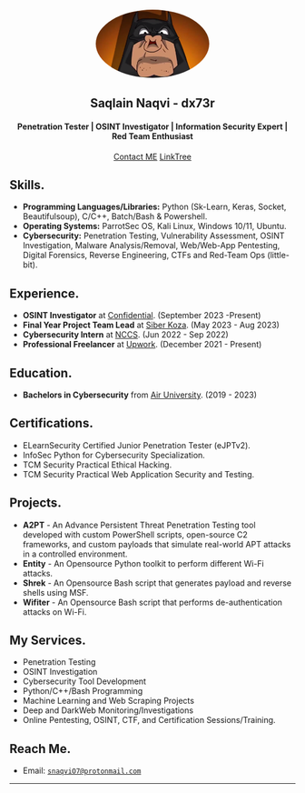 [comment]: <> (<h1>dx73r</h1>)

<br>
<p align="center">
  <img src="https://raw.githubusercontent.com/dx7er/dx7er.github.io/main/imgs/display_pic.png" alt="Batman" width="200" height="120" style="border-radius: 50%; object-fit: cover;"> <br>
  <h2 align="center">Saqlain Naqvi - dx73r </h2>
  <h4 align="center">Penetration Tester | OSINT Investigator | Information Security Expert | Red Team Enthusiast</h4>
</p>

<div align="center">
<a href="snaqviO7@protonmail.com">Contact ME</a>
<!--   <a href="https://github.com/dx7er">Github</a>
  <a href="https://twitter.com/dx73r0">Twitter</a>
  <a href="https://medium.com/@dx7er">Medium</a>
  <a href="https://www.linkedin.com/in/naqvio7/">LinkedIn</a> -->
  <a href="https://linktr.ee/dx7er">LinkTree</a>
</div>

<!-- Social Media with Icons
<div align="center">
<a href="snaqviO7@protonmail.com">
  <img src="https://github.com/dx7er/dx7er.github.io/blob/main/imgs/gmail.png" alt="Email" width="25">
</a>

<a href="https://github.com/dx7er">
  <img src="https://github.com/dx7er/dx7er.github.io/blob/main/imgs/github.png" alt="GitHub" width="25">
</a>

<a href="https://twitter.com/dx73r0">
    <img src="https://github.com/dx7er/dx7er.github.io/blob/main/imgs/twitter.png" alt="Twitter" width="25">
</a>

<a href="https://medium.com/@dx7er">
  <img src="https://github.com/dx7er/dx7er.github.io/blob/main/imgs/medium.png" alt="Medium" width="25">
</a>

<a href="https://www.linkedin.com/in/naqvio7/">
  <img src="https://github.com/dx7er/dx7er.github.io/blob/main/imgs/linkedin.png" alt="LinkedIn" width="25">
</a>

<a href="https://t.me/dx73r0">
  <img src="https://github.com/dx7er/dx7er.github.io/blob/main/imgs/teegram.png" alt="Telegram" width="25">
</a>
</div>
-->

## Skills.
- **Programming Languages/Libraries:** Python (Sk-Learn, Keras, Socket, Beautifulsoup), C/C++, Batch/Bash & Powershell.
- **Operating Systems:** ParrotSec OS, Kali Linux, Windows 10/11, Ubuntu.
- **Cybersecurity:** Penetration Testing, Vulnerability Assessment, OSINT Investigation, Malware Analysis/Removal, Web/Web-App Pentesting, Digital Forensics, Reverse Engineering, CTFs and Red-Team Ops (little-bit).
  
## Experience.
- **OSINT Investigator** at <a href="https://www.linkedin.com/company/confidentialcompany/">Confidential</a>. (September 2023 -Present)
- **Final Year Project Team Lead** at <a href="https://nastp.gov.pk/alpha">Siber Koza</a>. (May 2023 - Aug 2023)
- **Cybersecurity Intern** at <a href="https://nccs.pk/">NCCS</a>. (Jun 2022 - Sep 2022)
- **Professional Freelancer** at <a href="https://www.upwork.com/">Upwork</a>. (December 2021 - Present)

## Education.
- **Bachelors in Cybersecurity** from <a href="https://www.au.edu.pk/">Air University</a>. (2019 - 2023)

## Certifications.
- ELearnSecurity Certified Junior Penetration Tester (eJPTv2).
- InfoSec Python for Cybersecurity Specialization.
- TCM Security Practical Ethical Hacking.
- TCM Security Practical Web Application Security and Testing.

## Projects.
- **A2PT** - An Advance Persistent Threat Penetration Testing tool developed with custom PowerShell scripts, open-source C2 frameworks, and custom payloads that simulate real-world APT attacks in a controlled environment.
- **Entity** - An Opensource Python toolkit to perform different Wi-Fi attacks.
- **Shrek** - An Opensource Bash script that generates payload and reverse shells using MSF.
- **Wifiter** - An Opensource Bash script that performs de-authentication attacks on Wi-Fi.

## My Services.
- Penetration Testing
- OSINT Investigation
- Cybersecurity Tool Development
- Python/C++/Bash Programming
- Machine Learning and Web Scraping Projects
- Deep and DarkWeb Monitoring/Investigations
- Online Pentesting, OSINT, CTF, and Certification Sessions/Training.

## Reach Me.
- Email: <a href="snaqviO7@protonmail.com">`snaqviO7@protonmail.com`</a>
  
---
